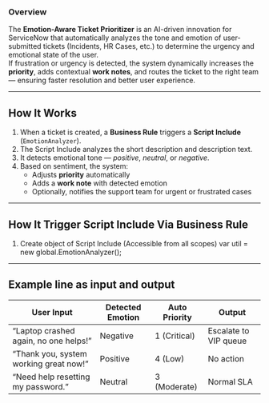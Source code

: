 ### Overview
The **Emotion-Aware Ticket Prioritizer** is an AI-driven innovation for ServiceNow that automatically analyzes the tone and emotion of user-submitted tickets (Incidents, HR Cases, etc.) to determine the urgency and emotional state of the user.  
If frustration or urgency is detected, the system dynamically increases the **priority**, adds contextual **work notes**, and routes the ticket to the right team — ensuring faster resolution and better user experience.

---

## How It Works
1. When a ticket is created, a **Business Rule** triggers a **Script Include** (`EmotionAnalyzer`).
2. The Script Include analyzes the short description and description text.
3. It detects emotional tone — *positive*, *neutral*, or *negative*.
4. Based on sentiment, the system:
   - Adjusts **priority** automatically  
   - Adds a **work note** with detected emotion  
   - Optionally, notifies the support team for urgent or frustrated cases  

---
## How It Trigger Script Include Via Business Rule 
1. Create object of Script Include (Accessible from all scopes)
    var util = new global.EmotionAnalyzer();

----
## Example line as input and output
| User Input                             | Detected Emotion | Auto Priority | Output                |
| -------------------------------------- | ---------------- | ------------- | --------------------- |
| “Laptop crashed again, no one helps!”  | Negative         | 1 (Critical)  | Escalate to VIP queue |
| “Thank you, system working great now!” | Positive         | 4 (Low)       | No action             |
| “Need help resetting my password.”     | Neutral          | 3 (Moderate)  | Normal SLA            |


